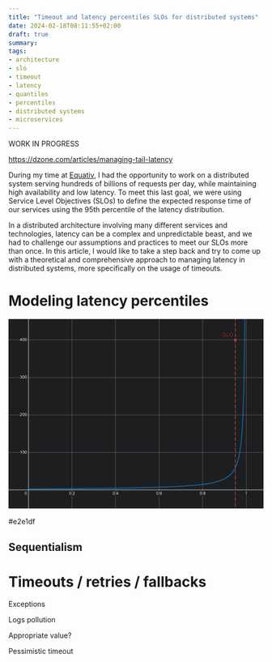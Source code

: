 ```yaml
---
title: "Timeout and latency percentiles SLOs for distributed systems"
date: 2024-02-18T08:11:55+02:00
draft: true
summary: 
tags: 
- architecture
- slo
- timeout
- latency
- quantiles
- percentiles
- distributed systems
- microservices
---
```


WORK IN PROGRESS

https://dzone.com/articles/managing-tail-latency

During my time at [Equativ](https://equativ.com/), I had the opportunity to work on a distributed system serving hundreds of billions of requests per day, while maintaining high availability and low latency. To meet this last goal, we were using Service Level Objectives (SLOs) to define the expected response time of our services using the 95th percentile of the latency distribution.

In a distributed architecture involving many different services and technologies, latency can be a complex and unpredictable beast, and we had to challenge our assumptions and practices to meet our SLOs more than once. In this article, I would like to take a step back and try to come up with a theoretical and comprehensive approach to managing latency in distributed systems, more specifically on the usage of timeouts.

# Modeling latency percentiles

![](slo.png)

#e2e1df

## Sequentialism

# Timeouts / retries / fallbacks

Exceptions

Logs pollution

Appropriate value?

Pessimistic timeout